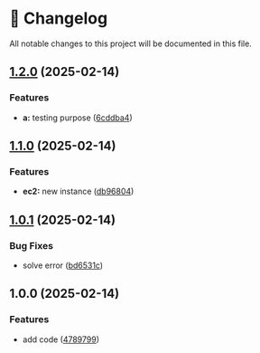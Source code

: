 # 📜 Changelog

All notable changes to this project will be documented in this file.


## [1.2.0](https://github.com/gucasassi/terraform-module/compare/v1.1.0...v1.2.0) (2025-02-14)


### Features

* **a:** testing purpose ([6cddba4](https://github.com/gucasassi/terraform-module/commit/6cddba458b118b1e1964123bf2d751f7353248c9))

## [1.1.0](https://github.com/gucasassi/terraform-module/compare/v1.0.1...v1.1.0) (2025-02-14)


### Features

* **ec2:** new instance ([db96804](https://github.com/gucasassi/terraform-module/commit/db968048cf52195f46b39feb6c941a77068c9b25))

## [1.0.1](https://github.com/gucasassi/terraform-module/compare/v1.0.0...v1.0.1) (2025-02-14)


### Bug Fixes

* solve error ([bd6531c](https://github.com/gucasassi/terraform-module/commit/bd6531c57b9444b9aec5ff2d60cf43894b91a158))

## 1.0.0 (2025-02-14)


### Features

* add code ([4789799](https://github.com/gucasassi/terraform-module/commit/4789799f6e6742420f7c3d6915ba2aa592d39a96))
